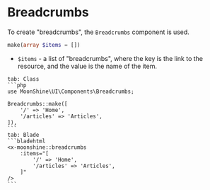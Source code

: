 # Breadcrumbs

To create "breadcrumbs", the `Breadcrumbs` component is used.

```php
make(array $items = [])
```

 - `$items` - a list of "breadcrumbs", where the key is the link to the resource, and the value is the name of the item.

~~~tabs
tab: Class
```php
use MoonShine\UI\Components\Breadcrumbs;

Breadcrumbs::make([
    '/' => 'Home',
    '/articles' => 'Articles',
]),
```
tab: Blade
```bladehtml
<x-moonshine::breadcrumbs
    :items="[
        '/' => 'Home',
        '/articles' => 'Articles',
    ]"
/>
```
~~~
